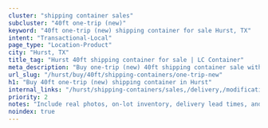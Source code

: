 ```yaml
---
cluster: "shipping container sales"
subcluster: "40ft one-trip (new)"
keyword: "40ft one-trip (new) shipping container for sale Hurst, TX"
intent: "Transactional-Local"
page_type: "Location-Product"
city: "Hurst, TX"
title_tag: "Hurst 40ft shipping container for sale | LC Container"
meta_description: "Buy one-trip (new) 40ft shipping container sale with local delivery in Hurst, TX. LC Container — local Since 2003. Request a fast quote today."
url_slug: "/hurst/buy/40ft/shipping-containers/one-trip-new"
h1: "Buy 40ft one-trip (new) shipping container in Hurst"
internal_links: "/hurst/shipping-containers/sales,/delivery,/modifications"
priority: 2
notes: "Include real photos, on-lot inventory, delivery lead times, and financing info."
noindex: true
---
```


<!-- TODO: Add unique city/inventory copy, images, and internal links here. -->
